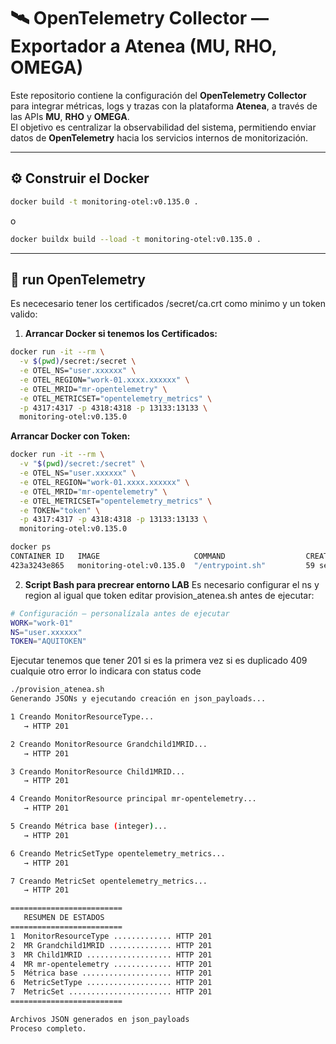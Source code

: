 # 🛰️ OpenTelemetry Collector — Exportador a Atenea (MU, RHO, OMEGA)

Este repositorio contiene la configuración del **OpenTelemetry Collector** para integrar métricas, logs y trazas con la plataforma **Atenea**, a través de las APIs **MU**, **RHO** y **OMEGA**.  
El objetivo es centralizar la observabilidad del sistema, permitiendo enviar datos de **OpenTelemetry** hacia los servicios internos de monitorización.

---

## ⚙️ Construir el Docker

```bash
docker build -t monitoring-otel:v0.135.0 .
```
o 

```bash
docker buildx build --load -t monitoring-otel:v0.135.0 .
```

---

## 🚀 run OpenTelemetry

Es nececesario tener los certificados /secret/ca.crt como minimo y un token valido:

1. **Arrancar Docker si tenemos los Certificados:**
```bash
docker run -it --rm \
  -v $(pwd)/secret:/secret \
  -e OTEL_NS="user.xxxxxx" \
  -e OTEL_REGION="work-01.xxxx.xxxxxx" \
  -e OTEL_MRID="mr-opentelemetry" \
  -e OTEL_METRICSET="opentelemetry_metrics" \
  -p 4317:4317 -p 4318:4318 -p 13133:13133 \
  monitoring-otel:v0.135.0
```
**Arrancar Docker con Token:**
```bash
docker run -it --rm \
  -v "$(pwd)/secret:/secret" \
  -e OTEL_NS="user.xxxxxx" \
  -e OTEL_REGION="work-01.xxxx.xxxxxx" \
  -e OTEL_MRID="mr-opentelemetry" \
  -e OTEL_METRICSET="opentelemetry_metrics" \
  -e TOKEN="token" \
  -p 4317:4317 -p 4318:4318 -p 13133:13133 \
  monitoring-otel:v0.135.0
```


```bash
docker ps
CONTAINER ID   IMAGE                     COMMAND                  CREATED          STATUS          PORTS                          NAMES
423a3243e865   monitoring-otel:v0.135.0  "/entrypoint.sh"         59 seconds ago   Up 58 seconds   4317/tcp, 13133/tcp            agitated_tu
```


2. **Script Bash para precrear entorno LAB**
Es necesario configurar el ns y region al igual que token
editar provision_atenea.sh antes de ejecutar:
```bash
# Configuración — personalízala antes de ejecutar
WORK="work-01"
NS="user.xxxxxx"
TOKEN="AQUITOKEN"
```
Ejecutar tenemos que tener 201 si es la primera vez si es duplicado 409 cualquie otro error lo indicara con status code
```bash
./provision_atenea.sh
Generando JSONs y ejecutando creación en json_payloads...

1 Creando MonitorResourceType...
   → HTTP 201

2 Creando MonitorResource Grandchild1MRID...
   → HTTP 201

3 Creando MonitorResource Child1MRID...
   → HTTP 201

4 Creando MonitorResource principal mr-opentelemetry...
   → HTTP 201

5 Creando Métrica base (integer)...
   → HTTP 201

6 Creando MetricSetType opentelemetry_metrics...
   → HTTP 201

7 Creando MetricSet opentelemetry_metrics...
   → HTTP 201

=========================
   RESUMEN DE ESTADOS
=========================
1  MonitorResourceType ............. HTTP 201
2  MR Grandchild1MRID .............. HTTP 201
3  MR Child1MRID ................... HTTP 201
4  MR mr-opentelemetry ............. HTTP 201
5  Métrica base .................... HTTP 201
6  MetricSetType ................... HTTP 201
7  MetricSet ....................... HTTP 201
=========================

Archivos JSON generados en json_payloads
Proceso completo.
```